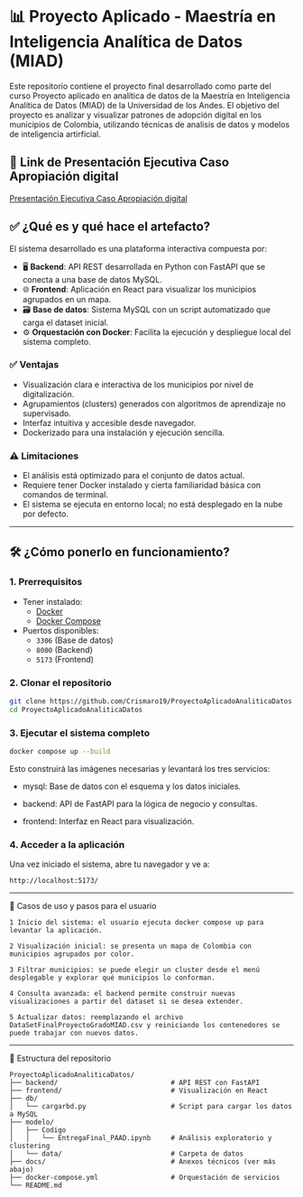 # 📊 Proyecto Aplicado - Maestría en Inteligencia Analítica de Datos (MIAD)

Este repositorio contiene el proyecto final desarrollado como parte del curso Proyecto aplicado en analítica de datos de la Maestría en Inteligencia Analítica de Datos (MIAD) de la Universidad de los Andes. El objetivo del proyecto es analizar y visualizar patrones de adopción digital en los municipios de Colombia, utilizando técnicas de analisis de datos y modelos de inteligencia artirficial.

## 🏅 Link de Presentación Ejecutiva Caso Apropiación digital

[Presentación Ejecutiva Caso Apropiación digital](https://www.youtube.com/watch?v=OJITuIRtieI)


## ✅ ¿Qué es y qué hace el artefacto?

El sistema desarrollado es una plataforma interactiva compuesta por:

- 🖥️ **Backend**: API REST desarrollada en Python con FastAPI que se conecta a una base de datos MySQL.
- 🌐 **Frontend**: Aplicación en React para visualizar los municipios agrupados en un mapa.
- 🗃️ **Base de datos**: Sistema MySQL con un script automatizado que carga el dataset inicial.
- ⚙️ **Orquestación con Docker**: Facilita la ejecución y despliegue local del sistema completo.

### ✅ Ventajas

- Visualización clara e interactiva de los municipios por nivel de digitalización.
- Agrupamientos (clusters) generados con algoritmos de aprendizaje no supervisado.
- Interfaz intuitiva y accesible desde navegador.
- Dockerizado para una instalación y ejecución sencilla.

### ⚠️ Limitaciones

- El análisis está optimizado para el conjunto de datos actual.
- Requiere tener Docker instalado y cierta familiaridad básica con comandos de terminal.
- El sistema se ejecuta en entorno local; no está desplegado en la nube por defecto.

---

## 🛠️ ¿Cómo ponerlo en funcionamiento?

### 1. Prerrequisitos

- Tener instalado:
  - [Docker](https://www.docker.com/)
  - [Docker Compose](https://docs.docker.com/compose/)
- Puertos disponibles:
  - `3306` (Base de datos)
  - `8000` (Backend)
  - `5173` (Frontend)

### 2. Clonar el repositorio

```bash
git clone https://github.com/Crismaro19/ProyectoAplicadoAnaliticaDatos.git
cd ProyectoAplicadoAnaliticaDatos
```


### 3. Ejecutar el sistema completo

```bash
docker compose up --build
```

Esto construirá las imágenes necesarias y levantará los tres servicios:

  - mysql: Base de datos con el esquema y los datos iniciales.

  - backend: API de FastAPI para la lógica de negocio y consultas.

  - frontend: Interfaz en React para visualización.



### 4. Acceder a la aplicación

Una vez iniciado el sistema, abre tu navegador y ve a:
```
http://localhost:5173/
```
---

👤 Casos de uso y pasos para el usuario

    1 Inicio del sistema: el usuario ejecuta docker compose up para levantar la aplicación.

    2 Visualización inicial: se presenta un mapa de Colombia con municipios agrupados por color.

    3 Filtrar municipios: se puede elegir un cluster desde el menú desplegable y explorar qué municipios lo conforman.

    4 Consulta avanzada: el backend permite construir nuevas visualizaciones a partir del dataset si se desea extender.

    5 Actualizar datos: reemplazando el archivo DataSetFinalProyectoGradoMIAD.csv y reiniciando los contenedores se puede trabajar con nuevos datos.

---

📁 Estructura del repositorio
```
ProyectoAplicadoAnaliticaDatos/
├── backend/                            # API REST con FastAPI
├── frontend/                           # Visualización en React
├── db/
│   └── cargarbd.py                     # Script para cargar los datos a MySQL
├── modelo/
│   ├── Codigo
│   │   └── EntregaFinal_PAAD.ipynb     # Análisis exploratorio y clustering
│   └── data/                           # Carpeta de datos
├── docs/                               # Anexos técnicos (ver más abajo)
├── docker-compose.yml                  # Orquestación de servicios
└── README.md
```




